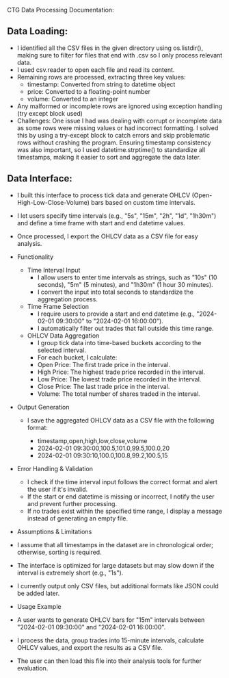 CTG Data Processing Documentation:

Data Loading:
-
- I identified all the CSV files in the given directory using os.listdir(), making sure to filter for files that end with .csv so I only process relevant data.
- I used csv.reader to open each file and read its content.
- Remaining rows are processed, extracting three key values:
  - timestamp: Converted from string to datetime object
  - price: Converted to a floating-point number
  - volume: Converted to an integer
- Any malformed or incomplete rows are ignored using exception handling (try except block used)
- Challenges: One issue I had was dealing with corrupt or incomplete data as some rows were missing values or had incorrect formatting. I solved this by using a try-except block to catch errors and skip problematic rows without crashing the program. Ensuring timestamp consistency was also important, so I used datetime.strptime() to standardize all timestamps, making it easier to sort and aggregate the data later.


Data Interface:
-
- I built this interface to process tick data and generate OHLCV (Open-High-Low-Close-Volume) bars based on custom time intervals.
- I let users specify time intervals (e.g., "5s", "15m", "2h", "1d", "1h30m") and define a time frame with start and end datetime values.
- Once processed, I export the OHLCV data as a CSV file for easy analysis.
  
- Functionality
  - Time Interval Input
    - I allow users to enter time intervals as strings, such as "10s" (10 seconds), "5m" (5 minutes), and "1h30m" (1 hour 30 minutes).
    - I convert the input into total seconds to standardize the aggregation process.
  - Time Frame Selection
    - I require users to provide a start and end datetime (e.g., "2024-02-01 09:30:00" to "2024-02-01 16:00:00").
    - I automatically filter out trades that fall outside this time range.
  - OHLCV Data Aggregation
    - I group tick data into time-based buckets according to the selected interval.
    - For each bucket, I calculate:
     - Open Price: The first trade price in the interval.
     - High Price: The highest trade price recorded in the interval.
     - Low Price: The lowest trade price recorded in the interval.
     - Close Price: The last trade price in the interval.
     - Volume: The total number of shares traded in the interval.
       
- Output Generation
  - I save the aggregated OHLCV data as a CSV file with the following format:
    
    - timestamp,open,high,low,close,volume
    - 2024-02-01 09:30:00,100.5,101.0,99.5,100.0,20
    - 2024-02-01 09:30:10,100.0,100.8,99.2,100.5,15

- Error Handling & Validation
  - I check if the time interval input follows the correct format and alert the user if it's invalid.
  - If the start or end datetime is missing or incorrect, I notify the user and prevent further processing.
  - If no trades exist within the specified time range, I display a message instead of generating an empty file.
 
- Assumptions & Limitations
 - I assume that all timestamps in the dataset are in chronological order; otherwise, sorting is required.
 - The interface is optimized for large datasets but may slow down if the interval is extremely short (e.g., "1s").
 - I currently output only CSV files, but additional formats like JSON could be added later.

- Usage Example
 - A user wants to generate OHLCV bars for "15m" intervals between "2024-02-01 09:30:00" and "2024-02-01 16:00:00".
 - I process the data, group trades into 15-minute intervals, calculate OHLCV values, and export the results as a CSV file.
 - The user can then load this file into their analysis tools for further evaluation.

